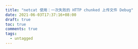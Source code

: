 ```yaml
---
title: "netcat 使用：一次失败的 HTTP chunked 上传文件 Debug"
date: 2021-06-03T17:37:16+08:00
draft: true
toc: true
comments: true
tags:
  - untagged
---
```

